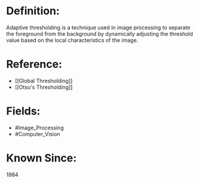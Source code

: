 

# Definition:
Adaptive thresholding is a technique used in image processing to separate the foreground from the background by dynamically adjusting the threshold value based on the local characteristics of the image.

# Reference:
- [[Global Thresholding]]
- [[Otsu's Thresholding]]

# Fields: 
- #Image_Processing
- #Computer_Vision

# Known Since:
1984

